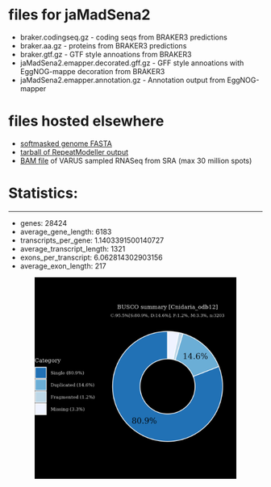 # files for jaMadSena2

* braker.codingseq.gz - coding seqs from BRAKER3 predictions
* braker.aa.gz - proteins from BRAKER3 predictions
* braker.gtf.gz - GTF style annoations from BRAKER3
* jaMadSena2.emapper.decorated.gff.gz - GFF style annoations with EggNOG-mappe decoration from BRAKER3
* jaMadSena2.emapper.annotation.gz - Annotation output from EggNOG-mapper

# files hosted elsewhere
* [softmasked genome FASTA](https://asg_hubs.cog.sanger.ac.uk/jaMadSena2/jaMadSena2.fa.masked)
* [tarball of RepeatModeller output](https://asg_hubs.cog.sanger.ac.uk/jaMadSena2/jaMadSena2.tar.xz)
* [BAM file](https://asg_hubs.cog.sanger.ac.uk/jaMadSena2/VARUS_modified.bam) of VARUS sampled RNASeq from SRA (max 30 million spots)

# Statistics:

---
 * genes: 28424
 * average_gene_length: 6183
 * transcripts_per_gene: 1.1403391500140727
 * average_transcript_length: 1321
 * exons_per_transcript: 6.062814302903156
 * average_exon_length: 217


<div style="text-align: center;">
  <img src="jaMadSena2_busco.jpeg" alt="Plot of BUSCO results" width="400"/>
</div>

